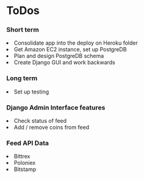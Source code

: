 <H1> ToDos </H1>

<H3> Short term </H3>

<li> Consolidate app into the deploy on Heroku folder </li>
<li> Get Amazon EC2 instance, set up PostgreDB </li>
<li> Plan and design PostgreDB schema </li>
<li> Create Django GUI and work backwards </li>


<H3> Long term </H3> 
<li> Set up testing </li>


<H3> Django Admin Interface features </H3>
<li> Check status of feed </li>
<li> Add / remove coins from feed </li>


<H3> Feed API Data </H3>

<li> Bittrex </li>
<li> Poloniex </li>
<li> Bitstamp </li>



